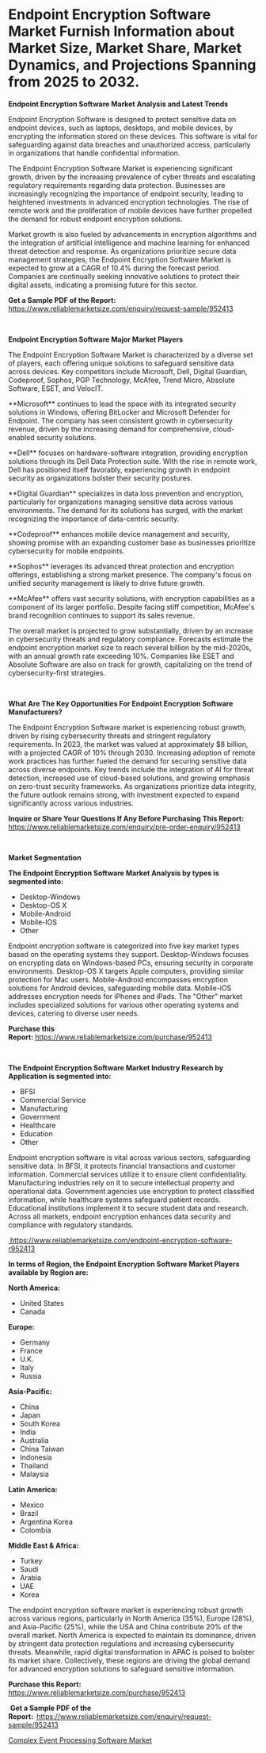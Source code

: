 <p><h1>Endpoint Encryption Software Market Furnish Information about Market Size, Market Share, Market Dynamics, and Projections Spanning from 2025 to 2032.</h1></p><p><strong>Endpoint Encryption Software Market Analysis and Latest Trends</strong></p>
<p><p>Endpoint Encryption Software is designed to protect sensitive data on endpoint devices, such as laptops, desktops, and mobile devices, by encrypting the information stored on these devices. This software is vital for safeguarding against data breaches and unauthorized access, particularly in organizations that handle confidential information.</p><p>The Endpoint Encryption Software Market is experiencing significant growth, driven by the increasing prevalence of cyber threats and escalating regulatory requirements regarding data protection. Businesses are increasingly recognizing the importance of endpoint security, leading to heightened investments in advanced encryption technologies. The rise of remote work and the proliferation of mobile devices have further propelled the demand for robust endpoint encryption solutions.</p><p>Market growth is also fueled by advancements in encryption algorithms and the integration of artificial intelligence and machine learning for enhanced threat detection and response. As organizations prioritize secure data management strategies, the Endpoint Encryption Software Market is expected to grow at a CAGR of 10.4% during the forecast period. Companies are continually seeking innovative solutions to protect their digital assets, indicating a promising future for this sector.</p></p>
<p><strong>Get a Sample PDF of the Report:&nbsp;</strong> <a href="https://www.reliablemarketsize.com/enquiry/request-sample/952413?utm_campaign=2315&utm_medium=2&utm_source=Github&utm_content=ia&utm_term=06032025&utm_id=endpoint-encryption-software">https://www.reliablemarketsize.com/enquiry/request-sample/952413</a></p>
<p>&nbsp;</p>
<p><strong>Endpoint Encryption Software Major Market Players</strong></p>
<p><p>The Endpoint Encryption Software Market is characterized by a diverse set of players, each offering unique solutions to safeguard sensitive data across devices. Key competitors include Microsoft, Dell, Digital Guardian, Codeproof, Sophos, PGP Technology, McAfee, Trend Micro, Absolute Software, ESET, and VelocIT.</p><p>**Microsoft** continues to lead the space with its integrated security solutions in Windows, offering BitLocker and Microsoft Defender for Endpoint. The company has seen consistent growth in cybersecurity revenue, driven by the increasing demand for comprehensive, cloud-enabled security solutions.</p><p>**Dell** focuses on hardware-software integration, providing encryption solutions through its Dell Data Protection suite. With the rise in remote work, Dell has positioned itself favorably, experiencing growth in endpoint security as organizations bolster their security postures.</p><p>**Digital Guardian** specializes in data loss prevention and encryption, particularly for organizations managing sensitive data across various environments. The demand for its solutions has surged, with the market recognizing the importance of data-centric security.</p><p>**Codeproof** enhances mobile device management and security, showing promise with an expanding customer base as businesses prioritize cybersecurity for mobile endpoints.</p><p>**Sophos** leverages its advanced threat protection and encryption offerings, establishing a strong market presence. The company's focus on unified security management is likely to drive future growth.</p><p>**McAfee** offers vast security solutions, with encryption capabilities as a component of its larger portfolio. Despite facing stiff competition, McAfee's brand recognition continues to support its sales revenue.</p><p>The overall market is projected to grow substantially, driven by an increase in cybersecurity threats and regulatory compliance. Forecasts estimate the endpoint encryption market size to reach several billion by the mid-2020s, with an annual growth rate exceeding 10%. Companies like ESET and Absolute Software are also on track for growth, capitalizing on the trend of cybersecurity-first strategies.</p></p>
<p>&nbsp;</p>
<p><strong>What Are The Key Opportunities For Endpoint Encryption Software Manufacturers?</strong></p>
<p><p>The Endpoint Encryption Software market is experiencing robust growth, driven by rising cybersecurity threats and stringent regulatory requirements. In 2023, the market was valued at approximately $8 billion, with a projected CAGR of 10% through 2030. Increasing adoption of remote work practices has further fueled the demand for securing sensitive data across diverse endpoints. Key trends include the integration of AI for threat detection, increased use of cloud-based solutions, and growing emphasis on zero-trust security frameworks. As organizations prioritize data integrity, the future outlook remains strong, with investment expected to expand significantly across various industries.</p></p>
<p><strong>Inquire or Share Your Questions If Any Before Purchasing This Report:</strong> <a href="https://www.reliablemarketsize.com/enquiry/pre-order-enquiry/952413?utm_campaign=2315&utm_medium=2&utm_source=Github&utm_content=ia&utm_term=06032025&utm_id=endpoint-encryption-software">https://www.reliablemarketsize.com/enquiry/pre-order-enquiry/952413</a></p>
<p>&nbsp;</p>
<p><strong>Market Segmentation</strong></p>
<p><strong>The Endpoint Encryption Software Market Analysis by types is segmented into:</strong></p>
<p><ul><li>Desktop-Windows</li><li>Desktop-OS X</li><li>Mobile-Android</li><li>Mobile-IOS</li><li>Other</li></ul></p>
<p><p>Endpoint encryption software is categorized into five key market types based on the operating systems they support. Desktop-Windows focuses on encrypting data on Windows-based PCs, ensuring security in corporate environments. Desktop-OS X targets Apple computers, providing similar protection for Mac users. Mobile-Android encompasses encryption solutions for Android devices, safeguarding mobile data. Mobile-iOS addresses encryption needs for iPhones and iPads. The "Other" market includes specialized solutions for various other operating systems and devices, catering to diverse user needs.</p></p>
<p><strong>Purchase this Report:&nbsp;</strong><a href="https://www.reliablemarketsize.com/purchase/952413?utm_campaign=2315&utm_medium=2&utm_source=Github&utm_content=ia&utm_term=06032025&utm_id=endpoint-encryption-software">https://www.reliablemarketsize.com/purchase/952413</a></p>
<p>&nbsp;</p>
<p><strong>The Endpoint Encryption Software Market Industry Research by Application is segmented into:</strong></p>
<p><ul><li>BFSI</li><li>Commercial Service</li><li>Manufacturing</li><li>Government</li><li>Healthcare</li><li>Education</li><li>Other</li></ul></p>
<p><p>Endpoint encryption software is vital across various sectors, safeguarding sensitive data. In BFSI, it protects financial transactions and customer information. Commercial services utilize it to ensure client confidentiality. Manufacturing industries rely on it to secure intellectual property and operational data. Government agencies use encryption to protect classified information, while healthcare systems safeguard patient records. Educational institutions implement it to secure student data and research. Across all markets, endpoint encryption enhances data security and compliance with regulatory standards.</p></p>
<p><a href="https://www.reliablemarketsize.com/endpoint-encryption-software-r952413?utm_campaign=2315&utm_medium=2&utm_source=Github&utm_content=ia&utm_term=06032025&utm_id=endpoint-encryption-software">&nbsp;https://www.reliablemarketsize.com/endpoint-encryption-software-r952413</a></p>
<p><strong>In terms of Region, the Endpoint Encryption Software Market Players available by Region are:</strong></p>
<p>
    <p> <strong> North America: </strong>
        <ul>
            <li>United States</li>
            <li>Canada</li>
        </ul>
        </p> 
    <p> <strong> Europe: </strong>
        <ul>
            <li>Germany</li>
            <li>France</li>
            <li>U.K.</li>
            <li>Italy</li>
            <li>Russia</li>
        </ul>
        </p> 
    <p> <strong> Asia-Pacific: </strong>
        <ul>
            <li>China</li>
            <li>Japan</li>
            <li>South Korea</li>
            <li>India</li>
            <li>Australia</li>
            <li>China Taiwan</li>
            <li>Indonesia</li>
            <li>Thailand</li>
            <li>Malaysia</li>
        </ul>
        </p> 
    <p> <strong> Latin America: </strong>
        <ul>
            <li>Mexico</li>
            <li>Brazil</li>
            <li>Argentina Korea</li>
            <li>Colombia</li>
        </ul>
        </p> 
    <p> <strong> Middle East & Africa: </strong>
        <ul>
            <li>Turkey</li>
            <li>Saudi</li>
            <li>Arabia</li>
            <li>UAE</li>
            <li>Korea</li>
        </ul>
    </p>
    </p>
<p><p>The endpoint encryption software market is experiencing robust growth across various regions, particularly in North America (35%), Europe (28%), and Asia-Pacific (25%), while the USA and China contribute 20% of the overall market. North America is expected to maintain its dominance, driven by stringent data protection regulations and increasing cybersecurity threats. Meanwhile, rapid digital transformation in APAC is poised to bolster its market share. Collectively, these regions are driving the global demand for advanced encryption solutions to safeguard sensitive information.</p></p>
<p><strong>Purchase this Report: </strong><a href="https://www.reliablemarketsize.com/purchase/952413?utm_campaign=2315&utm_medium=2&utm_source=Github&utm_content=ia&utm_term=06032025&utm_id=endpoint-encryption-software">https://www.reliablemarketsize.com/purchase/952413</a></p>
<p>&nbsp;<strong>Get a Sample PDF of the Report:&nbsp;&nbsp;</strong><a href="https://www.reliablemarketsize.com/enquiry/request-sample/952413?utm_campaign=2315&utm_medium=2&utm_source=Github&utm_content=ia&utm_term=06032025&utm_id=endpoint-encryption-software">https://www.reliablemarketsize.com/enquiry/request-sample/952413</a></p>
<p><strong></strong></p>
<p><p><a href="https://github.com/skerretflossie9297/Market-Research-Report-List-1/blob/main/complex-event-processing-software-market.md?utm_campaign=2315&utm_medium=2&utm_source=Github&utm_content=ia&utm_term=06032025&utm_id=endpoint-encryption-software">Complex Event Processing Software Market</a></p></p>